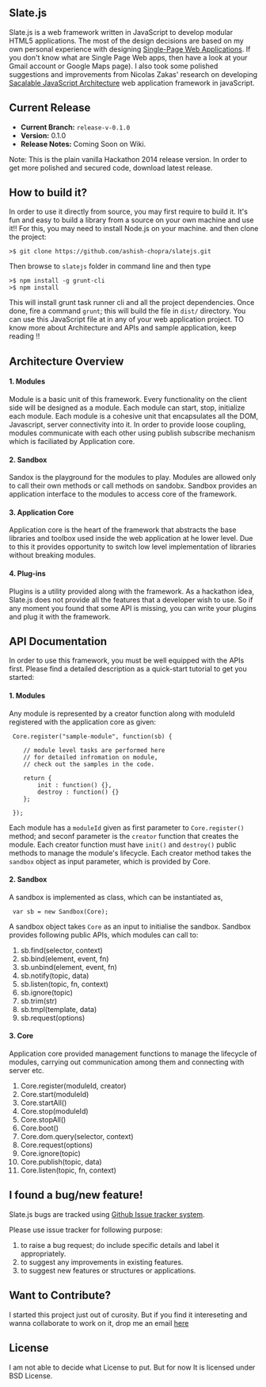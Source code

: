 Slate.js
--------------------

Slate.js is a web framework written in JavaScript to develop modular HTML5 applications. The most of the design decisions are based on my own personal experience with designing [Single-Page Web Applications](http://en.wikipedia.org/wiki/Single-page_application). If you don't know what are Single Page Web apps, then have a look at your Gmail account or Google Maps page). I also took some polished suggestions and improvements from Nicolas Zakas' research on developing [Sacalable JavaScript Architecture](https://www.youtube.com/watch?v=vXjVFPosQHw) web application framework in javaScript.


Current Release
----------------------------

* **Current Branch:**   `release-v-0.1.0`
* **Version:**          0.1.0
* **Release Notes:**    Coming Soon on Wiki.

Note: This is the plain vanilla Hackathon 2014 release version. In order to get more polished and secured code, download latest release.


How to build it?
-----------------------

In order to use it directly from source, you may first require to build it. It's fun and easy to build a library from a source on your own machine and use it!! For this, you may need to install Node.js on your machine. and then clone the project:

    >$ git clone https://github.com/ashish-chopra/slatejs.git

Then browse to `slatejs` folder in command line and then type

    >$ npm install -g grunt-cli
    >$ npm install

This will install grunt task runner cli and all the project dependencies.
Once done, fire a command `grunt`; this will build the file in `dist/` directory.
You can use this JavaScript file at in any of your web application project.
TO know more about Architecture and APIs and sample application, keep reading !!


Architecture Overview
---------------------------

#### 1. Modules
Module is a basic unit of this framework. Every functionality on the client side will be designed as a module. Each module can start, stop, initialize each module. Each module is a cohesive unit that encapsulates all the DOM, Javascript, server connectivity into it. In order to provide loose coupling, modules communicate with each other using   publish subscribe mechanism which is faciliated by Application core.

#### 2. Sandbox
Sandox is the playground for the modules to play. Modules are allowed only to call their own methods or call methods on sandobx. Sandbox provides an application interface to the modules to access core of the framework.

#### 3. Application Core
Application core is the heart of the framework that abstracts the base libraries and toolbox used inside the web application at he lower level. Due to this it provides opportunity to switch low level implementation of libraries without breaking modules.

#### 4. Plug-ins
Plugins is a utility provided along with the framework. As a hackathon idea, Slate.js does not provide  all the features that a developer wish to use. So if any moment you found that some API is missing, you can write your plugins and plug it with the framework.

API Documentation
-------------------------

In order to use this framework, you must be well equipped with the APIs first. Please find a detailed description as a quick-start tutorial to get you started:

#### 1. Modules
Any module is represented by a creator function along with moduleId registered with the application core as given:

     Core.register("sample-module", function(sb) {
        
        // module level tasks are performed here
        // for detailed infromation on module, 
        // check out the samples in the code.
        
        return {
            init : function() {},
            destroy : function() {}
        };
        
     });

Each module has a `moduleId` given as first parameter to `Core.register()` method; and seconf parameter is the `creator` function that creates the module. Each creator function must have `init()` and `destroy()` public methods to manage the module's lifecycle. Each creator method takes the `sandbox` object as input parameter, which is provided by Core.

#### 2. Sandbox
A sandbox is implemented as class, which can be instantiated as,

     var sb = new Sandbox(Core);
     
A sandbox object takes `Core` as an input to initialise the sandbox. Sandbox provides following public APIs, which modules can call to:

1. sb.find(selector, context)
2. sb.bind(element, event, fn)
3. sb.unbind(element, event, fn)
4. sb.notify(topic, data)
5. sb.listen(topic, fn, context)
6. sb.ignore(topic)
6. sb.trim(str)
7. sb.tmpl(template, data)
8. sb.request(options)

#### 3. Core
Application core provided management functions to manage the lifecycle of modules, carrying out communication among them and connecting with server etc.

1. Core.register(moduleId, creator)
2. Core.start(moduleId)
3. Core.startAll()
4. Core.stop(moduleId)
5. Core.stopAll()
6. Core.boot()
7. Core.dom.query(selector, context)
8. Core.request(options)
9. Core.ignore(topic)
10. Core.publish(topic, data)
11. Core.listen(topic, fn, context)


I found a bug/new feature!
---------------------------
Slate.js bugs are tracked using [Github Issue tracker system](https://github.com/ashish-chopra/slatejs/issues).

Please use issue tracker for following purpose:
 1. to raise a bug request; do include specific details and label it appropriately.
 2. to suggest any improvements in existing features.
 3. to suggest new features or structures or applications.


Want to Contribute?
----------------------------
I started this project just out of curosity. But if you find it intereseting and wanna collaborate to work on it,
drop me an email [here](mailto://sendtoashishchopra@gmail.com)

License
----------------
I am not able to decide what License to put. 
But for now It is licensed under BSD License.

